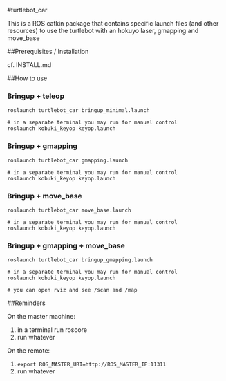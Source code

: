 #turtlebot_car 

This is a ROS catkin package that contains specific launch files (and other resources) to use the turtlebot with an hokuyo laser, gmapping and move_base

##Prerequisites / Installation

cf. INSTALL.md

##How to use

### Bringup + teleop
	
	roslaunch turtlebot_car bringup_minimal.launch
	
	# in a separate terminal you may run for manual control
	roslaunch kobuki_keyop keyop.launch

### Bringup + gmapping

	roslaunch turtlebot_car gmapping.launch 
	
	# in a separate terminal you may run for manual control
	roslaunch kobuki_keyop keyop.launch

### Bringup + move_base

	roslaunch turtlebot_car move_base.launch
	
	# in a separate terminal you may run for manual control
	roslaunch kobuki_keyop keyop.launch

### Bringup + gmapping + move_base

	roslaunch turtlebot_car bringup_gmapping.launch
	
	# in a separate terminal you may run for manual control
	roslaunch kobuki_keyop keyop.launch

	# you can open rviz and see /scan and /map

##Reminders

On the master machine: 

1. in a terminal run roscore
2. run whatever

On the remote:

1. `export ROS_MASTER_URI=http://ROS_MASTER_IP:11311`
2. run whatever
